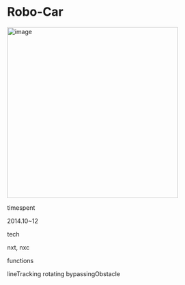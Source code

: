 # Robo-Car

<img width="400" alt="image" src="https://user-images.githubusercontent.com/26247241/190324353-ff9af548-5110-4628-a61c-98382a98f2b9.png">



timespent


2014.10~12


tech


nxt, nxc


functions


lineTracking
rotating
bypassingObstacle

